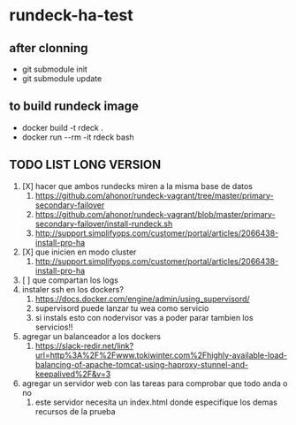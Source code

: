 # rundeck-ha-test

## after clonning

- git submodule init
- git submodule update

## to build rundeck image

- docker build -t rdeck . 
- docker run --rm -it rdeck bash

## TODO LIST LONG VERSION

1. [X] hacer que ambos rundecks miren a la misma base de datos
    1. https://github.com/ahonor/rundeck-vagrant/tree/master/primary-secondary-failover
    2. https://github.com/ahonor/rundeck-vagrant/blob/master/primary-secondary-failover/install-rundeck.sh
    3. http://support.simplifyops.com/customer/portal/articles/2066438-install-pro-ha
2. [X] que inicien en modo cluster
    1. http://support.simplifyops.com/customer/portal/articles/2066438-install-pro-ha
3. [ ] que compartan los logs
4. instaler ssh en los dockers?
    1. https://docs.docker.com/engine/admin/using_supervisord/
    2. supervisord puede lanzar tu wea como servicio
    3. si instals esto con nodervisor vas a poder parar tambien los servicios!!
5. agregar un balanceador a los dockers
    1. https://slack-redir.net/link?url=http%3A%2F%2Fwww.tokiwinter.com%2Fhighly-available-load-balancing-of-apache-tomcat-using-haproxy-stunnel-and-keepalived%2F&v=3
6. agregar un servidor web con las tareas para comprobar que todo anda o no
    1. este servidor necesita un index.html donde especifique los demas recursos de la prueba

